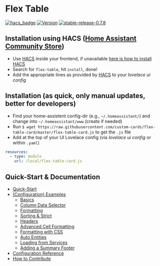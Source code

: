 # Flex Table

[![hacs_badge](https://img.shields.io/badge/HACS-Default-41BDF5.svg?style=for-the-badge)](https://github.com/hacs/integration) 
[![Version](https://img.shields.io/badge/version-0.7.8-green.svg?style=plastic)](#)
[![stable-release-0.7.8](https://img.shields.io/badge/stable-release_0.7.8-green.svg?style=plastic)](#)

## Installation using HACS ([Home Assistant Community Store](https://hacs.xyz))

* Use [HACS](https://hacs.xyz) inside your frontend, if unavailable [here is how to install HACS](https://hacs.xyz/docs/installation/manual)
* Search for `flex-table`, hit `install`, done!
* Add the appropriate lines as provided by [HACS](https://hacs.xyz) to your *lovelace ui config* 

## Installation (as quick, only manual updates, better for developers)

* Find your home-assistent config-dir (e.g., `~/.homeassistant/`) and change into `~/.homeassistant/www` (create if needed)
* Run `$ wget https://raw.githubusercontent.com/custom-cards/flex-table-card/master/flex-table-card.js` to get the `.js` file
* Add at the top of your UI Lovelace config (via *lovelace ui config* or within `.yaml`)
``` yaml
resources:
  - type: module
    url: /local/flex-table-card.js
```

## Quick-Start & Documentation

* [Quick-Start](https://github.com/custom-cards/flex-table-card/tree/master/docs/example-cfg-basics.md)
* [(Configuration) Examples](https://github.com/custom-cards/flex-table-card/tree/master/docs)
  * [Basics](https://github.com/custom-cards/flex-table-card/tree/master/docs/example-cfg-basics.md)
  * [Column Data Selector](https://github.com/custom-cards/flex-table-card/tree/master/docs/example-cfg-data.md)
  * [Formatting](https://github.com/custom-cards/flex-table-card/tree/master/docs/example-cfg-simple-cell-formatting.md)
  * [Sorting & Strict](https://github.com/custom-cards/flex-table-card/tree/master/docs/example-cfg-sorting-strict.md)
  * [Headers](https://github.com/custom-cards/flex-table-card/tree/master/docs/example-cfg-headers.md)
  * [Advanced Cell Formatting](https://github.com/custom-cards/flex-table-card/tree/master/docs/example-cfg-advanced-cell-formatting.md)
  * [Formatting with CSS](https://github.com/custom-cards/flex-table-card/tree/master/docs/example-cfg-css.md)
  * [Auto Entities](https://github.com/custom-cards/flex-table-card/tree/master/docs/example-cfg-autoentities.md)
  * [Loading from Services](https://github.com/custom-cards/flex-table-card/tree/master/docs/example-cfg-services.md)
  * [Adding a Summary Footer](https://github.com/custom-cards/flex-table-card/tree/master/docs/example-cfg-footers.md)
* [Configuration Reference](https://github.com/custom-cards/flex-table-card/tree/master/docs/config-ref.md)
* [How to Contribute](https://github.com/custom-cards/flex-table-card/tree/master/docs/contribute.md)
